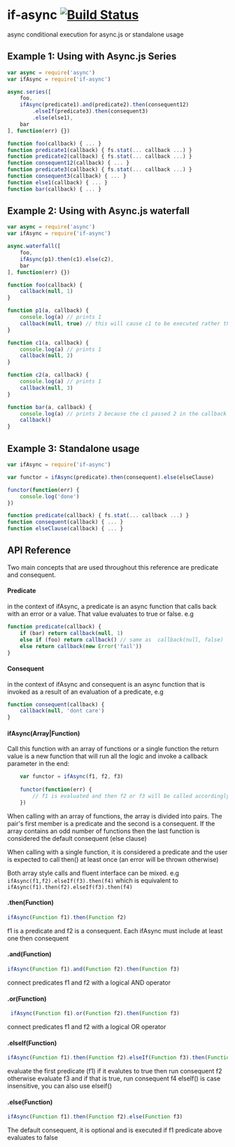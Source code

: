 # if-async [![Build Status](https://secure.travis-ci.org/kessler/if-async.png?branch=master)](http://travis-ci.org/kessler/if-async)

async conditional execution for async.js or standalone usage

## Example 1: Using with Async.js Series

```javascript
var async = require('async')
var ifAsync = require('if-async')

async.series([
    foo,
    ifAsync(predicate1).and(predicate2).then(consequent12)
        .elseIf(predicate3).then(consequent3)
        .else(else1),
    bar
], function(err) {})

function foo(callback) { ... }
function predicate1(callback) { fs.stat(... callback ...) }
function predicate2(callback) { fs.stat(... callback ...) }
function consequent12(callback) { ... }
function predicate3(callback) { fs.stat(... callback ...) }
function consequent3(callback) { ... }
function else1(callback) { ... }
function bar(callback) { ... }
```

## Example 2: Using with Async.js waterfall
```javascript
var async = require('async')
var ifAsync = require('if-async')

async.waterfall([
    foo,
    ifAsync(p1).then(c1).else(c2),
    bar
], function(err) {})

function foo(callback) {
    callback(null, 1)
}

function p1(a, callback) {
    console.log(a) // prints 1
    callback(null, true) // this will cause c1 to be executed rather than c2
}

function c1(a, callback) {
    console.log(a) // prints 1
    callback(null, 2)
}

function c2(a, callback) {
    console.log(a) // prints 1
    callback(null, 3)
}

function bar(a, callback) {
    console.log(a) // prints 2 because the c1 passed 2 in the callback
    callback()
}
```

## Example 3: Standalone usage

```javascript
var ifAsync = require('if-async')

var functor = ifAsync(predicate).then(consequent).else(elseClause)

functor(function(err) {
    console.log('done')
})

function predicate(callback) { fs.stat(... callback ...) }
function consequent(callback) { ... }
function elseClause(callback) { ... }
```


## API Reference
Two main concepts that are used throughout this reference are predicate and consequent.

#### Predicate
in the context of ifAsync, a predicate is an async function that calls back with an error or a value. That value evaluates to true or false. e.g
```javascript
function predicate(callback) {
    if (bar) return callback(null, 1)
    else if (foo) return callback() // same as  callback(null, false)
    else return callback(new Error('fail'))
}
```

#### Consequent
in the context of ifAsync and consequent is an async function that is invoked as a result of an evaluation of a predicate, e.g
```javascript
function consequent(callback) {
    callback(null, 'dont care')    
}
```

#### ifAsync(Array|Function)
Call this function with an array of functions or a single function the return value is a new function that will run all the logic and invoke a callback parameter in the end:

```javascript
    var functor = ifAsync(f1, f2, f3)
    
    functor(function(err) {
        // f1 is evaluated and then f2 or f3 will be called accordingly, then this callback is called
    })
```

When calling with an array of functions, the array is divided into pairs. The pair's first member is a predicate and the second is a consequent. If the array contains an odd number of functions then the last function is considered the default consequent (else clause)

When calling with a single function, it is considered a predicate and the user is expected to call then() at least once (an error will be thrown otherwise)

Both array style calls and fluent interface can be mixed. e.g ```ifAsync(f1,f2).elseIf(f3).then(f4)``` which is equivalent to ```ifAsync(f1).then(f2).elseIf(f3).then(f4)```


#### .then(Function) 
```javascript
ifAsync(Function f1).then(Function f2)
```
f1 is a predicate and f2 is a consequent. Each ifAsync must include at least one then consequent

#### .and(Function) 
```javascript
ifAsync(Function f1).and(Function f2).then(Function f3)
```
connect predicates f1 and f2 with a logical AND operator

#### .or(Function)
```javascript
 ifAsync(Function f1).or(Function f2).then(Function f3)
```
connect predicates f1 and f2 with a logical OR operator

#### .elseIf(Function)
```javascript
ifAsync(Function f1).then(Function f2).elseIf(Function f3).then(Function f4)
```
evaluate the first predicate (f1) if it evalutes to true then run consequent f2 otherwise evaluate f3 and if that is true, run consequent f4
elseIf() is case insensitive, you can also use elseif() 

#### .else(Function)
```javascript
ifAsync(Function f1).then(Function f2).else(Function f3)
```
The default consequent, it is optional and is executed if f1 predicate above evaluates to false
